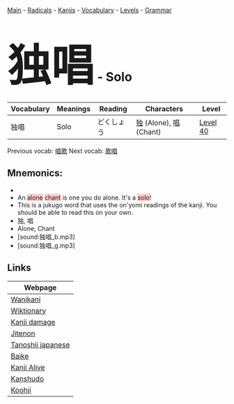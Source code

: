 <style> bigfont {font-size: 100px}</style>
[Main](../README.md) -
[Radicals](../radicals.md) -
[Kanjis](../kanjis.md) -
[Vocabulary](../vocabulary.md) -
[Levels](../levels.md) -
[Grammar](../grammar.md)
# <bigfont> 独唱</bigfont> - Solo 

| Vocabulary | Meanings | Reading | Characters | Level |
| --- | --- | --- | --- | --- |
| 独唱 | Solo | どくしょう |  [独](../kanjis/独.md) (Alone), [唱](../kanjis/唱.md) (Chant) | [Level 40](../levels/wk_level40.md) |

Previous vocab: [唱歌](唱歌.md) Next vocab: [歌唱](歌唱.md) 

## Mnemonics:

* 
* An <span style="background-color:#ffcccb"> alone</span> <span style="background-color:#ffcccb"> chant</span> is one you do alone. It's a <span style="background-color:#ffcccb"> solo</span>!
* This is a jukugo word that uses the on'yomi readings of the kanji. You should be able to read this on your own.
* 独, 唱
* Alone, Chant
* [sound:独唱_b.mp3]
* [sound:独唱_g.mp3]


## Links 

| Webpage |
| --- |
| [Wanikani          ](https://www.wanikani.com/kanji/独唱) |
| [Wiktionary        ](https://en.wiktionary.org/wiki/独唱) |
| [Kanji damage      ](http://www.kanjidamage.com/kanji/search?utf8=✓&q=独唱) |
| [Jitenon           ](https://jitenon.com/kanji/独唱) |
| [Tanoshii japanese ](https://www.tanoshiijapanese.com/dictionary/kanji.cfm?k=独唱) |
| [Baike             ](https://baike.baidu.com/item/独唱) |
| [Kanji Alive       ](https://app.kanjialive.com/独唱) |
| [Kanshudo          ](https://www.kanshudo.com/searchmn?q=独唱) |
| [Koohii            ](https://kanji.koohii.com/study/kanji/独唱) |
